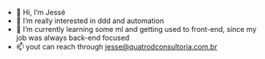 - 👋 Hi, I’m Jessé
- 👀 I’m really interested in ddd and automation
- 🌱 I’m currently learning some ml and getting used to front-end, since my job was always back-end focused
- 📫 yout can reach through jesse@quatrodconsultoria.com.br

<!---
jr-jesse123/jr-jesse123 is a ✨ special ✨ repository because its `README.md` (this file) appears on your GitHub profile.
You can click the Preview link to take a look at your changes.
--->

